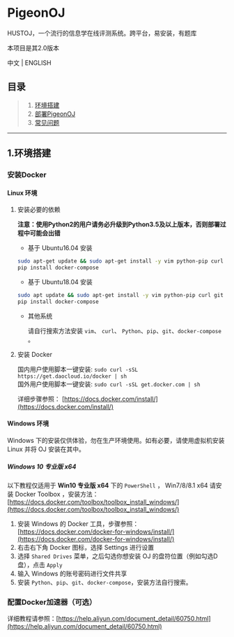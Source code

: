 
# PigeonOJ
HUSTOJ，一个流行的信息学在线评测系统。跨平台，易安装，有题库

本项目是其2.0版本

中文 | ENGLISH

## 目录

> 1. [环境搭建](#1.环境搭建)
> 2. [部署PigeonOJ](#2.部署PigeonPJ)
> 3. [常见问题](#3.常见问题)

---

## 1.环境搭建

### 安装Docker

#### Linux 环境

1. 安装必要的依赖

    **注意：使用Python2的用户请务必升级到Python3.5及以上版本，否则部署过程中可能会出错**

    - 基于 Ubuntu16.04 安装

    ```bash
    sudo apt-get update && sudo apt-get install -y vim python-pip curl git
    pip install docker-compose
    ```
    - 基于 Ubuntu18.04 安装

    ```bash
    sudo apt update && sudo apt-get install -y vim python-pip curl git
    pip install docker-compose
    ```

    - 其他系统

        请自行搜索方法安装 `vim`、 `curl`、 `Python`、`pip`、`git`、`docker-compose` 。

2. 安装 Docker 

    国内用户使用脚本一键安装: `sudo curl -sSL https://get.daocloud.io/docker | sh`  
    国外用户使用脚本一键安装: `sudo curl -sSL get.docker.com | sh`
    
    详细步骤参照： [https://docs.docker.com/install/](https://docs.docker.com/install/)

#### Windows 环境


Windows 下的安装仅供体验，勿在生产环境使用。如有必要，请使用虚拟机安装 Linux 并将 OJ 安装在其中。

##### Windows 10 专业版 x64 
以下教程仅适用于 **Win10 专业版 x64** 下的 `PowerShell` ， Win7/8/8.1 x64 请安装 Docker Toolbox ，安装方法：[https://docs.docker.com/toolbox/toolbox_install_windows/](https://docs.docker.com/toolbox/toolbox_install_windows/)

1. 安装 Windows 的 Docker 工具，步骤参照：[https://docs.docker.com/docker-for-windows/install/](https://docs.docker.com/docker-for-windows/install/)
2. 右击右下角 Docker 图标，选择 Settings 进行设置
3. 选择 `Shared Drives` 菜单，之后勾选你想安装 OJ 的盘符位置（例如勾选D盘），点击 `Apply`
4. 输入 Windows 的账号密码进行文件共享
5. 安装 `Python`、`pip`、`git`、`docker-compose`，安装方法自行搜索。


### 配置Docker加速器（可选）

详细教程请参照：[https://help.aliyun.com/document_detail/60750.html](https://help.aliyun.com/document_detail/60750.html)


